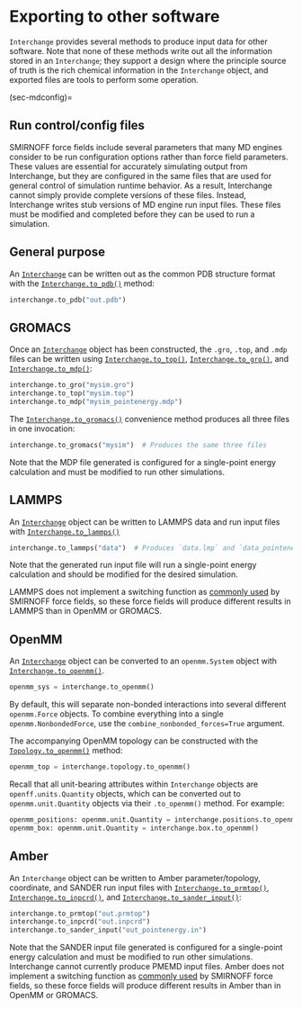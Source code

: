 # Exporting to other software

`Interchange` provides several methods to produce input data for other software. Note that none of these methods write out all the information stored in an `Interchange`; they support a design where the principle source of truth is the rich chemical information in the `Interchange` object, and exported files are tools to perform some operation.

(sec-mdconfig)=

## Run control/config files

SMIRNOFF force fields include several parameters that many MD engines consider to be run configuration options rather than force field parameters. These values are essential for accurately simulating output from Interchange, but they are configured in the same files that are used for general control of simulation runtime behavior. As a result, Interchange cannot simply provide complete versions of these files. Instead, Interchange writes stub versions of MD engine run input files. These files must be modified and completed before they can be used to run a simulation.

## General purpose

An [`Interchange`] can be written out as the common PDB structure format with the [`Interchange.to_pdb()`] method:

```python
interchange.to_pdb("out.pdb")
```

## GROMACS

Once an [`Interchange`] object has been constructed, the `.gro`, `.top`, and `.mdp` files can be written using [`Interchange.to_top()`], [`Interchange.to_gro()`], and [`Interchange.to_mdp()`]:

```python
interchange.to_gro("mysim.gro")
interchange.to_top("mysim.top")
interchange.to_mdp("mysim_pointenergy.mdp")
```

The [`Interchange.to_gromacs()`] convenience method produces all three files in one invocation:

```python
interchange.to_gromacs("mysim")  # Produces the same three files
```

Note that the MDP file generated is configured for a single-point energy calculation and must be modified to run other simulations.

## LAMMPS

An [`Interchange`] object can be written to LAMMPS data and run input files with [`Interchange.to_lammps()`]

```python
interchange.to_lammps("data")  # Produces `data.lmp` and `data_pointenergy.in`
```

Note that the generated run input file will run a single-point energy calculation and should be modified for the desired simulation.

LAMMPS does not implement a switching function as [commonly used](https://openforcefield.github.io/standards/standards/smirnoff/#vdw) by SMIRNOFF force fields, so these force fields will produce different results in LAMMPS than in OpenMM or GROMACS.

## OpenMM

An [`Interchange`] object can be converted to an `openmm.System` object with [`Interchange.to_openmm()`].

```python
openmm_sys = interchange.to_openmm()
```

By default, this will separate non-bonded interactions into several different `openmm.Force` objects. To combine everything into a single `openmm.NonbondedForce`, use the `combine_nonbonded_forces=True` argument.

The accompanying OpenMM topology can be constructed with the [`Topology.to_openmm()`] method:

```python
openmm_top = interchange.topology.to_openmm()
```

Recall that all unit-bearing attributes within `Interchange` objects are `openff.units.Quantity` objects, which can be converted out to `openmm.unit.Quantity` objects via their `.to_openmm()` method. For example:

```python
openmm_positions: openmm.unit.Quantity = interchange.positions.to_openmm()
openmm_box: openmm.unit.Quantity = interchange.box.to_openmm()
```

## Amber

An `Interchange` object can be written to Amber parameter/topology, coordinate, and SANDER run input files with [`Interchange.to_prmtop()`], [`Interchange.to_inpcrd()`], and [`Interchange.to_sander_input()`]:

```python
interchange.to_prmtop("out.prmtop")
interchange.to_inpcrd("out.inpcrd")
interchange.to_sander_input("out_pointenergy.in")
```

Note that the SANDER input file generated is configured for a single-point energy calculation and must be modified to run other simulations. Interchange cannot currently produce PMEMD input files. Amber does not implement a switching function as [commonly used](https://openforcefield.github.io/standards/standards/smirnoff/#vdw) by SMIRNOFF force fields, so these force fields will produce different results in Amber than in OpenMM or GROMACS.

<!--
## CHARMM

An `Interchange` object can be written to CHARMM topology and
coordinate files with [`Interchange.to_psf()`] and [`Interchange.to_crd()`]:

```python
interchange.to_psf("out.to_psf")
interchange.to_crd("out.to_crd")
```
 -->
[`Interchange`]: openff.interchange.components.interchange.Interchange
[`Interchange.to_pdb()`]: openff.interchange.components.interchange.Interchange.to_pdb
[`Interchange.to_top()`]: openff.interchange.components.interchange.Interchange.to_top
[`Interchange.to_gro()`]: openff.interchange.components.interchange.Interchange.to_top
[`Interchange.to_mdp()`]: openff.interchange.components.interchange.Interchange.to_mdp
[`Interchange.to_gromacs()`]: openff.interchange.components.interchange.Interchange.to_gromacs
[`Interchange.to_lammps()`]: openff.interchange.components.interchange.Interchange.to_lammps
[`Interchange.to_openmm()`]: openff.interchange.components.interchange.Interchange.to_openmm
[`Interchange.to_prmtop()`]: openff.interchange.components.interchange.Interchange.to_prmtop
[`Interchange.to_inpcrd()`]: openff.interchange.components.interchange.Interchange.to_inpcrd
[`Interchange.to_sander_input()`]: openff.interchange.components.interchange.Interchange.to_sander_input
[`Topology.to_openmm()`]: openff.toolkit.topology.Topology.to_openmm
